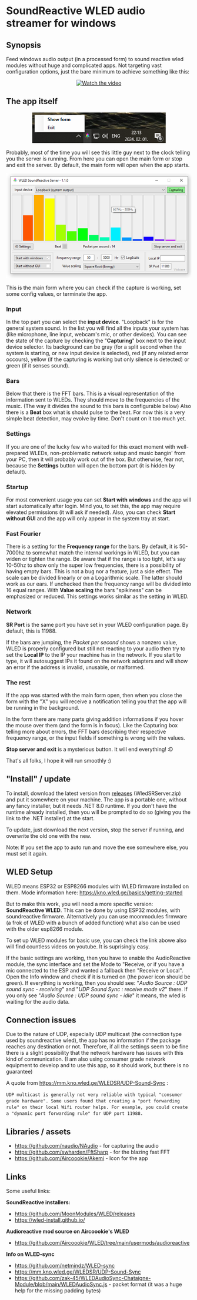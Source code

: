# SoundReactive WLED audio streamer for windows

## Synopsis

Feed windows audio output (in a processed form) to sound reactive wled modules without huge and complicated apps.  Not targeting vast configuration options, just the bare minimum to achieve something like this:

<div align="center" >
  
[![Watch the video](https://img.youtube.com/vi/uMCMXIF_DOo/hqdefault.jpg)](https://www.youtube.com/embed/uMCMXIF_DOo)

</div>

## The app itself

<div align="center" >

![Main form](assets/Screenshots/SysTray.png)

</div>

Probably,  most of the time you will see this little guy next to the clock telling you the server is running. From here you can open the main form or stop and exit the server.
By default, the main form will open when the app starts.

<div align="center" >

![Main form](assets/Screenshots/Screenshot_5.png)

</div>

This is the main form where you can check if the capture is working, set some config values, or terminate the app.

### Input

In the top part you can select the **input device**. "Loopback" is for the general system sound. In the list you will find all the inputs your system has (like microphone, line input, webcam's mic, or other devices).
You can see the state of the capture by checking the "**Capturing**" box next to the input device selector. Its background can be gray (for a split second when the system is starting, or new input device is selected), red (if any related error occours), yellow (if the capturing is working but only silence is detected) or green (if it senses sound).

### Bars

Below that there is the FFT bars. This is a visual representation of the information sent to WLEDs. They should move to the frequencies of the music. (The way it divides the sound to this bars is configurable below) 
Also there is a **Beat** box what is should pulse to the beat. For now this is a very simple beat detection, may evolve by time. Don't count on it too much yet.

### Settings

If you are one of the lucky few who waited for this exact moment with well-prepared WLEDs, non-problematic network setup and music bangin' from your PC, then it will probably work out of the box. 
But otherwise, fear not, because the **Settings** button will open the bottom part (it is hidden by default).

### Startup

For most convenient usage you can set **Start with windows** and the app will start automatically after login. Mind you, to set this, the app may require elevated permissions (it will ask if needed).
Also, you can check **Start without GUI** and the app will only appear in the system tray at start.

### Fast Fourier

There is a setting for the **Frequency range** for the bars. By default, it is 50-7000hz to somewhat match the internal workings in WLED, but you can widen or tighten the range. Be aware that if the range is too tight, let's say 10-50hz to show only the super low frequencies, there is a possibility of having empty bars. This is not a bug nor a feature, just a side effect.
The scale can be divided linearly or on a Logarithmic scale. The latter should work as our ears. If unchecked then the frequency range will be divided into 16 equal ranges.
With **Value scaling** the bars "spikiness" can be emphasized or reduced. This settings works similar as the setting in WLED.

### Network

**SR Port** is the same port you have set in your WLED configuration page. By default, this is 11988.

If the bars are jumping, the *Packet per second* shows a nonzero value, WLED is properly configured but still not reacting to your audio then try to set the **Local IP** to the IP your machine has in the network. If you start to type, it will autosuggest IPs it found on the network adapters and will show an error if the address is invalid, unusable, or malformed.

### The rest

If the app was started with the main form open, then when you close the form with the "X" you will receive a notification telling you that the app will be running in the background.

In the form there are many parts giving addition informations if you hover the mouse over them (and the form is in focus). Like the Capturing box telling more about errors, the FFT bars describing their respective frequency range, or the input fields if something is wrong with the values.

**Stop server and exit** is a mysterious button. It will end everything! :D

That's all folks, I hope it will run smoothly :)

## "Install" / update

To install, download the latest version from [releases](https://github.com/Victoare/SR-WLED-audio-server-win/releases/latest) (WledSRServer.zip) and put it somewhere on your machine. 
The app is a portable one, without any fancy installer, but it needs .NET 8.0 runtime. If you don't have the runtime already installed, then you will be prompted to do so (giving you the link to the .NET installer) at the start.

To update, just download the next version, stop the server if running, and overwrite the old one with the new.

Note: If you set the app to auto run and move the exe somewhere else, you must set it again.

## WLED Setup

WLED means ESP32 or ESP8266 modules with WLED firmware installed on them. Mode information here: https://kno.wled.ge/basics/getting-started

But to make this work, you will need a more specific version: **SoundReactive WLED**. This can be done by using ESP32 modules, with soundreactive firmware. Alternatively you can use moonmodules firmware (a frok of WLED with a bunch of added function) what also can be used with the older esp8266 module.

To set up WLED modules for basic use, you can check the link abowe also will find countless videos on youtube. It is suprisingly easy. 

If the basic settings are working, then you have to enable the AudioReactive module, the sync interface and set the Mode to "Receive, or if you have a mic connected to the ESP and wanted a fallback then "Receive or Local".
Open the Info window and check if it is turned on (the power icon should be green). If everything is working, then you should see: "*Audio Source : UDP sound sync - receiving*" and "*UDP Sound Sync : receive mode v2*" there.
If you only see "*Audio Source : UDP sound sync - idle*" it means, the wled is waiting for the audio data.

## Connection issues

Due to the nature of UDP, especially UDP multicast (the connection type used by soundreactive wled), the app has no information if the package reaches any destination or not. Therefore, if all the settings seem to be fine there is a slight possibility that the network hardware has issues with this kind of communication. 
(I am also using consumer grade network equipment to develop and to use this app, so it should work, but there is no guarantee)

A quote from https://mm.kno.wled.ge/WLEDSR/UDP-Sound-Sync :

`UDP multicast is generally not very reliable with typical "consumer grade hardware". Some users found that creating a "port forwarding rule" on their local Wifi router helps. For example, you could create a "dynamic port forwarding rule" for UDP port 11988.`

## Libraries / assets
- https://github.com/naudio/NAudio - for capturing the audio
- https://github.com/swharden/FftSharp - for the blazing fast FFT
- https://github.com/Aircoookie/Akemi - Icon for the app

## Links
Some useful links:

**SoundReactive installers:**
- https://github.com/MoonModules/WLED/releases 
- https://wled-install.github.io/ 

**Audioreactive mod source on Aircoookie's WLED**
- https://github.com/Aircoookie/WLED/tree/main/usermods/audioreactive

**Info on WLED-sync**
- https://github.com/netmindz/WLED-sync
- https://mm.kno.wled.ge/WLEDSR/UDP-Sound-Sync
- https://github.com/zak-45/WLEDAudioSync-Chataigne-Module/blob/main/WLEDAudioSync.js - packet format (it was a huge help for the missing padding bytes)
